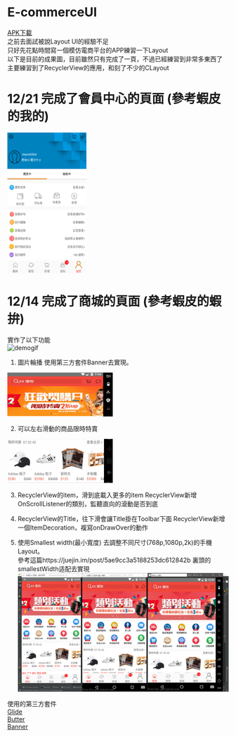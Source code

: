 # E-commerceUI
[APK下載](https://drive.google.com/file/d/1SB2YXrTJb18f0tio3uy1N4v_2JMlBI0H/view?usp=sharing)<br />
之前去面試被說Layout UI的經驗不足<br />
只好先花點時間寫一個模仿電商平台的APP練習一下Layout<br />
以下是目前的成果圖，目前雖然只有完成了一頁，不過已經練習到非常多東西了<br />
主要練習到了RecyclerView的應用，和刻了不少的CLayout<br />

# 12/21 完成了會員中心的頁面 (參考蝦皮的我的)
<img src="https://github.com/ohyeah5566/E-commerceUI/blob/master/ReadmeFile/readme_profile.png" alt="demogif" height="320" width="180">
  
# 12/14 完成了商城的頁面 (參考蝦皮的蝦拚)
實作了以下功能<br />
<img src="https://github.com/ohyeah5566/E-commerceUI/blob/master/ReadmeFile/Demo%20gif.gif" alt="demogif" height="320" width="180">

1. 圖片輪播  使用第三方套件Banner去實現。
<img src="https://github.com/ohyeah5566/E-commerceUI/blob/master/ReadmeFile/banner.gif" alt="BannerGif" height="100" width="240">

2. 可以左右滑動的商品限時特賣
<img src="https://github.com/ohyeah5566/E-commerceUI/blob/master/ReadmeFile/hotsale.gif" alt="BannerGif" height="100" width="240">

3. RecyclerView的item，滑到底載入更多的item
RecyclerView新增OnScrollListener的類別，監聽直向的滾動是否到底

4. RecyclerView的Title，往下滑會讓Title掛在Toolbar下面
RecyclerView新增一個ItemDecoration，複寫onDrawOver的動作

5. 使用Smallest width(最小寬度) 去調整不同尺寸(768p,1080p,2k)的手機Layout。<br />
參考這篇https://juejin.im/post/5ae9cc3a5188253dc612842b 裏頭的smallestWidth适配去實現
![image](https://github.com/ohyeah5566/E-commerceUI/blob/master/ReadmeFile/size.png)


使用的第三方套件<br />
[Glide](https://github.com/bumptech/glide)<br />
[Butter](http://jakewharton.github.io/butterknife/)<br />
[Banner](https://github.com/youth5201314/banner)
